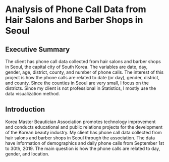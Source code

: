 # Analysis of Phone Call Data from Hair Salons and Barber Shops in Seoul
## Executive Summary
The client has phone call data collected from hair salons and barber shops in Seoul, the capital city of South Korea. The variables are date, day, gender, age, district, county, and number of phone calls. The interest of this project is how the phone calls are related to date (or day), gender, district, and county. Since the counties in Seoul are very small, I focus on the districts. Since my client is not professional in Statistics, I mostly use the data visualization method.

## Introduction
Korea Master Beautician Association promotes technology improvement and conducts educational and public relations projects for the development of the Korean beauty industry. My client has phone call data collected from hair salons and barber shops in Seoul through the association. The data have information of demographics and daily phone calls from September 1st to 30th, 2019. The main question is how the phone calls are related to day, gender, and location.
